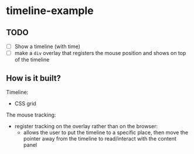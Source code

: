 # timeline-example

## TODO

- [ ] Show a timeline (with time)
- [ ] make a `div` overlay that registers the mouse position and shows on top of the timeline

## How is it built?

Timeline:

- CSS grid

The mouse tracking:

- register tracking on the overlay rather than on the browser:
  - allows the user to put the timeline to a specific place, then move the pointer away from the timeline to read/interact with the content panel
